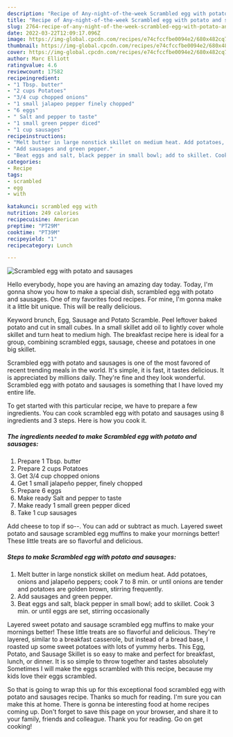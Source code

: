 ```yaml
---
description: "Recipe of Any-night-of-the-week Scrambled egg with potato and sausages"
title: "Recipe of Any-night-of-the-week Scrambled egg with potato and sausages"
slug: 2764-recipe-of-any-night-of-the-week-scrambled-egg-with-potato-and-sausages
date: 2022-03-22T12:09:17.096Z
image: https://img-global.cpcdn.com/recipes/e74cfccfbe0094e2/680x482cq70/scrambled-egg-with-potato-and-sausages-recipe-main-photo.jpg
thumbnail: https://img-global.cpcdn.com/recipes/e74cfccfbe0094e2/680x482cq70/scrambled-egg-with-potato-and-sausages-recipe-main-photo.jpg
cover: https://img-global.cpcdn.com/recipes/e74cfccfbe0094e2/680x482cq70/scrambled-egg-with-potato-and-sausages-recipe-main-photo.jpg
author: Marc Elliott
ratingvalue: 4.6
reviewcount: 17582
recipeingredient:
- "1 Tbsp. butter"
- "2 cups Potatoes"
- "3/4 cup chopped onions"
- "1 small jalapeo pepper finely chopped"
- "6 eggs"
- " Salt and pepper to taste"
- "1 small green pepper diced"
- "1 cup sausages"
recipeinstructions:
- "Melt butter in large nonstick skillet on medium heat. Add potatoes, onions and jalapeño peppers; cook 7 to 8 min. or until onions are tender and potatoes are golden brown, stirring frequently."
- "Add sausages and green pepper."
- "Beat eggs and salt, black pepper in small bowl; add to skillet. Cook 3 min. or until eggs are set, stirring occasionally"
categories:
- Recipe
tags:
- scrambled
- egg
- with

katakunci: scrambled egg with 
nutrition: 249 calories
recipecuisine: American
preptime: "PT29M"
cooktime: "PT39M"
recipeyield: "1"
recipecategory: Lunch

---
```



![Scrambled egg with potato and sausages](https://img-global.cpcdn.com/recipes/e74cfccfbe0094e2/680x482cq70/scrambled-egg-with-potato-and-sausages-recipe-main-photo.jpg)

Hello everybody, hope you are having an amazing day today. Today, I'm gonna show you how to make a special dish, scrambled egg with potato and sausages. One of my favorites food recipes. For mine, I'm gonna make it a little bit unique. This will be really delicious.

Keyword brunch, Egg, Sausage and Potato Scramble. Peel leftover baked potato and cut in small cubes. In a small skillet add oil to lightly cover whole skillet and turn heat to medium high. The breakfast recipe here is ideal for a group, combining scrambled eggs, sausage, cheese and potatoes in one big skillet.

Scrambled egg with potato and sausages is one of the most favored of recent trending meals in the world. It's simple, it is fast, it tastes delicious. It is appreciated by millions daily. They're fine and they look wonderful. Scrambled egg with potato and sausages is something that I have loved my entire life.


To get started with this particular recipe, we have to prepare a few ingredients. You can cook scrambled egg with potato and sausages using 8 ingredients and 3 steps. Here is how you cook it.

<!--inarticleads1-->

##### The ingredients needed to make Scrambled egg with potato and sausages:

1. Prepare 1 Tbsp. butter
1. Prepare 2 cups Potatoes
1. Get 3/4 cup chopped onions
1. Get 1 small jalapeño pepper, finely chopped
1. Prepare 6 eggs
1. Make ready  Salt and pepper to taste
1. Make ready 1 small green pepper diced
1. Take 1 cup sausages


Add cheese to top if so--. You can add or subtract as much. Layered sweet potato and sausage scrambled egg muffins to make your mornings better! These little treats are so flavorful and delicious. 

<!--inarticleads2-->

##### Steps to make Scrambled egg with potato and sausages:

1. Melt butter in large nonstick skillet on medium heat. Add potatoes, onions and jalapeño peppers; cook 7 to 8 min. or until onions are tender and potatoes are golden brown, stirring frequently.
1. Add sausages and green pepper.
1. Beat eggs and salt, black pepper in small bowl; add to skillet. Cook 3 min. or until eggs are set, stirring occasionally


Layered sweet potato and sausage scrambled egg muffins to make your mornings better! These little treats are so flavorful and delicious. They&#39;re layered, similar to a breakfast casserole, but instead of a bread base, I roasted up some sweet potatoes with lots of yummy herbs. This Egg, Potato, and Sausage Skillet is so easy to make and perfect for breakfast, lunch, or dinner. It is so simple to throw together and tastes absolutely Sometimes I will make the eggs scrambled with this recipe, because my kids love their eggs scrambled. 

So that is going to wrap this up for this exceptional food scrambled egg with potato and sausages recipe. Thanks so much for reading. I'm sure you can make this at home. There is gonna be interesting food at home recipes coming up. Don't forget to save this page on your browser, and share it to your family, friends and colleague. Thank you for reading. Go on get cooking!

